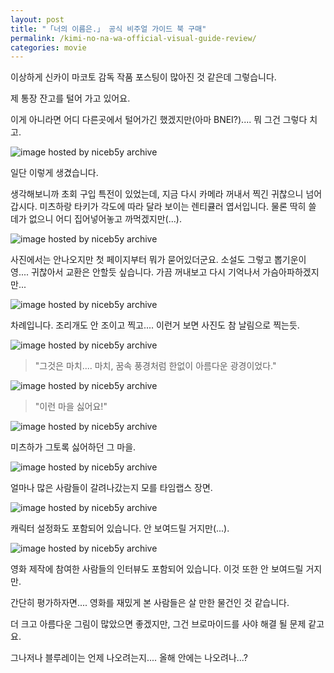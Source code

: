 ```yaml
---
layout: post
title: "「너의 이름은.」 공식 비주얼 가이드 북 구매"
permalink: /kimi-no-na-wa-official-visual-guide-review/
categories: movie
---
```

이상하게 신카이 마코토 감독 작품 포스팅이 많아진 것 같은데 그렇습니다.

제 통장 잔고를 털어 가고 있어요.

이게 아니라면 어디 다른곳에서 털어가긴 했겠지만(아마 BNEI?).... 뭐 그건 그렇다 치고.

<img src="https://img.blog.niceb5y.net/BkWyA43nPl.jpg" alt="image hosted by niceb5y archive" class="w-full" data-action="zoom">

일단 이렇게 생겼습니다.

생각해보니까 초회 구입 특전이 있었는데, 지금 다시 카메라 꺼내서 찍긴 귀찮으니 넘어갑시다. 미츠하랑 타키가 각도에 따라 달라 보이는 렌티큘러 엽서입니다. 물론 딱히 쓸 데가 없으니 어디 집어넣어놓고 까먹겠지만(...).

<img src="https://img.blog.niceb5y.net/HJlx0N22we.jpg" alt="image hosted by niceb5y archive" class="w-full" data-action="zoom">

사진에서는 안나오지만 첫 페이지부터 뭐가 묻어있더군요. 소설도 그렇고 뽑기운이 영.... 귀찮아서 교환은 안할듯 싶습니다. 가끔 꺼내보고 다시 기억나서 가슴아파하겠지만...

<img src="https://img.blog.niceb5y.net/HygAVn2wg.jpg" alt="image hosted by niceb5y archive" class="w-full" data-action="zoom">

차례입니다. 조리개도 안 조이고 찍고.... 이런거 보면 사진도 참 날림으로 찍는듯.

<img src="https://img.blog.niceb5y.net/rJMk0Enhwl.jpg" alt="image hosted by niceb5y archive" class="w-full" data-action="zoom">

> "그것은 마치.... 마치, 꿈속 풍경처럼 한없이 아름다운 광경이었다."

<img src="https://img.blog.niceb5y.net/ByxZCNn2Pe.jpg" alt="image hosted by niceb5y archive" class="w-full" data-action="zoom">

> "이런 마을 싫어요!"

<img src="https://img.blog.niceb5y.net/rkZAE2hDe.jpg" alt="image hosted by niceb5y archive" class="w-full" data-action="zoom">

미츠하가 그토록 싫어하던 그 마을.

<img src="https://img.blog.niceb5y.net/Hyx1AN3hPe.jpg" alt="image hosted by niceb5y archive" class="w-full" data-action="zoom">

얼마나 많은 사람들이 갈려나갔는지 모를 타임랩스 장면.

<img src="https://img.blog.niceb5y.net/HJ-ZAE3nDg.jpg" alt="image hosted by niceb5y archive" class="w-full" data-action="zoom">

캐릭터 설정화도 포함되어 있습니다. 안 보여드릴 거지만(...).

<img src="https://img.blog.niceb5y.net/BJk0Vhhvl.jpg" alt="image hosted by niceb5y archive" class="w-full" data-action="zoom">

영화 제작에 참여한 사람들의 인터뷰도 포함되어 있습니다. 이것 또한 안 보여드릴 거지만.

간단히 평가하자면.... 영화를 재밌게 본 사람들은 살 만한 물건인 것 같습니다.

더 크고 아름다운 그림이 많았으면 좋겠지만, 그건 브로마이드를 사야 해결 될 문제 같고요.

그나저나 블루레이는 언제 나오려는지.... 올해 안에는 나오려나...?
